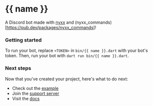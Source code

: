 # {{ name }}

A Discord bot made with [nyxx](https://pub.dev/packages/nyxx) and (nyxx_commands)[https://pub.dev/packages/nyxx_commands]!

### Getting started

To run your bot, replace `<TOKEN>` in `bin/{{ name }}.dart` with your bot's token. Then, run your bot with `dart run bin/{{ name }}.dart`.

### Next steps

Now that you've created your project, here's what to do next:
- Check out the [example](https://pub.dev/packages/nyxx_commands/example)
- Join the [support server](https://discord.gg/nyxx)
- Visit the [docs](https://pub.dev/documentation/nyxx_commands/latest)

<!--
TODO: Describe your app here

You can describe how to run it, what it does or link to a support server.
-->
